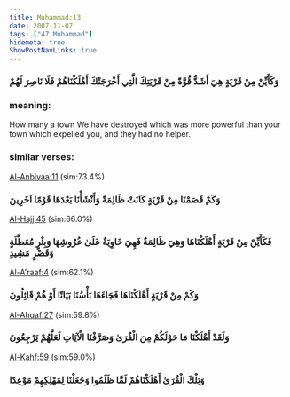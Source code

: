 ```yaml
---
title: Muhammad:13
date: 2007-11-07
tags: ["47.Muhammad"]
hidemeta: true 
ShowPostNavLinks: true 
---
```

### وَكَأَيِّنْ مِنْ قَرْيَةٍ هِيَ أَشَدُّ قُوَّةً مِنْ قَرْيَتِكَ الَّتِي أَخْرَجَتْكَ أَهْلَكْنَاهُمْ فَلَا نَاصِرَ لَهُمْ
### meaning: 
How many a town We have destroyed which was more powerful than your town which expelled you, and they had no helper.
### similar verses: 

[Al-Anbiyaa:11](/21/11) (sim:73.4%)

### وَكَمْ قَصَمْنَا مِنْ قَرْيَةٍ كَانَتْ ظَالِمَةً وَأَنْشَأْنَا بَعْدَهَا قَوْمًا آخَرِينَ

[Al-Hajj:45](/22/45) (sim:66.0%)

### فَكَأَيِّنْ مِنْ قَرْيَةٍ أَهْلَكْنَاهَا وَهِيَ ظَالِمَةٌ فَهِيَ خَاوِيَةٌ عَلَىٰ عُرُوشِهَا وَبِئْرٍ مُعَطَّلَةٍ وَقَصْرٍ مَشِيدٍ

[Al-A'raaf:4](/7/4) (sim:62.1%)

### وَكَمْ مِنْ قَرْيَةٍ أَهْلَكْنَاهَا فَجَاءَهَا بَأْسُنَا بَيَاتًا أَوْ هُمْ قَائِلُونَ

[Al-Ahqaf:27](/46/27) (sim:59.8%)

### وَلَقَدْ أَهْلَكْنَا مَا حَوْلَكُمْ مِنَ الْقُرَىٰ وَصَرَّفْنَا الْآيَاتِ لَعَلَّهُمْ يَرْجِعُونَ

[Al-Kahf:59](/18/59) (sim:59.0%)

### وَتِلْكَ الْقُرَىٰ أَهْلَكْنَاهُمْ لَمَّا ظَلَمُوا وَجَعَلْنَا لِمَهْلِكِهِمْ مَوْعِدًا
